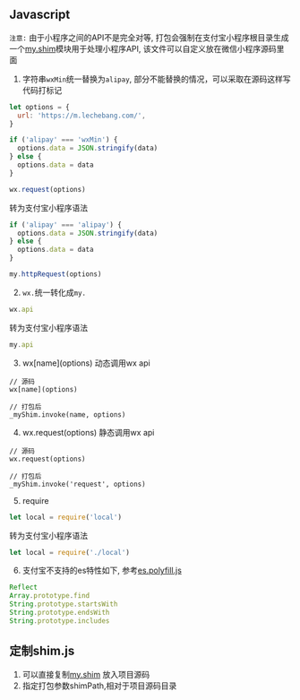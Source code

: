 ## Javascript
``注意:`` 由于小程序之间的API不是完全对等, 打包会强制在支付宝小程序根目录生成一个[my.shim](https://github.com/douzi8/wxToAlipay/blob/master/lib/js/shim.js)模块用于处理小程序API, 该文件可以自定义放在微信小程序源码里面

1. 字符串``wxMin``统一替换为``alipay``, 部分不能替换的情况，可以采取在源码这样写代码打标记
```JavaScript
let options = {
  url: 'https://m.lechebang.com/',
}

if ('alipay' === 'wxMin') {
  options.data = JSON.stringify(data)
} else {
  options.data = data
}

wx.request(options)
```
  转为支付宝小程序语法
```JavaScript
if ('alipay' === 'alipay') {
  options.data = JSON.stringify(data)
} else {
  options.data = data
}

my.httpRequest(options)
```
2. ``wx.``统一转化成``my.``
```JavaScript
wx.api
```
  转为支付宝小程序语法
```JavaScript
my.api
```
3. wx\[name\](options)
动态调用wx api
```
// 源码
wx[name](options)

// 打包后
_myShim.invoke(name, options)
```

4. wx.request(options)
静态调用wx api
```
// 源码
wx.request(options)

// 打包后
_myShim.invoke('request', options)
```

5. require
```JavaScript
let local = require('local')
```
  转为支付宝小程序语法
```JavaScript
let local = require('./local')
```

6. 支付宝不支持的es特性如下, 参考[es.polyfill.js](https://github.com/douzi8/wxToAlipay/blob/master/lib/js/es.polyfill.js)
```JavaScript
Reflect
Array.prototype.find
String.prototype.startsWith
String.prototype.endsWith
String.prototype.includes
```

## 定制shim.js
1. 可以直接复制[my.shim](https://github.com/douzi8/wxToAlipay/blob/master/lib/js/shim.js) 放入项目源码
2. 指定打包参数shimPath,相对于项目源码目录